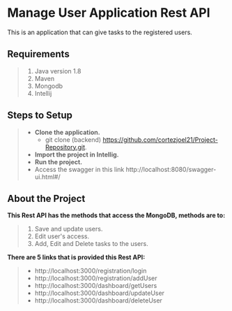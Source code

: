 # **Manage User Application Rest API**
This is an application that can give tasks to the registered users.

## Requirements
> 1. Java version 1.8
> 2. Maven
> 3. Mongodb
> 4. Intellij

## Steps to Setup
> - **Clone the application.**
>   - git clone (backend) https://github.com/cortezjoel21/Project-Repository.git.
> - **Import the project in Intellig.**
> - **Run the project.**
> - Access the swagger in this link http://localhost:8080/swagger-ui.html#/

## About the Project
**This Rest API has the methods that access the MongoDB, methods are to:**
> 1. Save and update users.
> 2. Edit user's access.
> 3. Add, Edit and Delete tasks to the users.

**There are 5 links that is provided this Rest API:**
> - http://localhost:3000/registration/login
> - http://localhost:3000/registration/addUser	
> - http://localhost:3000/dashboard/getUsers
> - http://localhost:3000/dashboard/updateUser
> - http://localhost:3000/dashboard/deleteUser
